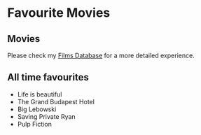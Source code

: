 # Favourite Movies

## Movies

Please check my [Films Database](https://www.notion.so/ee6245f620944132b3809f4d33cfb50d?v=6cb7952f6cc64efd8eede0382214977b) for a more detailed experience.

## All time favourites

* Life is beautiful
* The Grand Budapest Hotel
* Big Lebowski
* Saving Private Ryan
* Pulp Fiction


